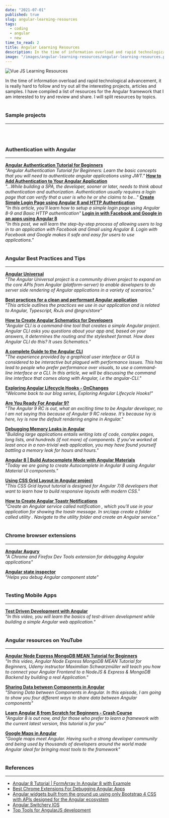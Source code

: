 ```yaml
---
date: "2021-07-01"
published: true
slug: angular-learning-resources
tags:
  - coding
  - angular
  - new
time_to_read: 2
title: Angular Learning Resources
description: In the time of information overload and rapid technological advancement, it is really hard to follow and try out all the interesting projects, articles and samples. I have compiled a list of resources for the Angular framework that I am interested to try and review and share. I will split resources by topics.
image: "/images/angular-learning-resources/angular-learning-resources.png"
---
```


<img src="/images/angular-learning-resources/angular-learning-resources.png" alt="Vue JS Learning Resources"
	title="Vue JS Learning Resources" class="w-100" />

In the time of information overload and rapid technological advancement, it is really hard to follow and try out all the interesting projects, articles and samples. I have compiled a list of resources for the Angular framework that I am interested to try and review and share. I will split resources by topics.
<br>
<br>

### Sample projects

---

<PostResource
  image="/images/angular-learning-resources/p1.png"
  url="https://school.geekwall.in/p/S15Y_x7vr/angular-for-beginners-let-s-build-a-tic-tac-toe-pwa"
  title="Angular for Beginners - Let's build a Tic-Tac-Toe PWA"
  description="Learn the basics of Angular 8 by building a tic-tac-toe game from scratch...Then deploy it as an installable progressive web app (PWA). Go beyond the basics"
/>
<PostResource
  image="/images/angular-learning-resources/p2.png"
  url="http://www.teclogiq.com/blog/angular-todo-application/"
  title="Build an Angular ToDo App with Angular CLI in 6 Easy Steps"
  description="Do you want to learn how to create an Angular ToDo App? Here are 6 easy steps that will help you to create an app with little coding efforts."
  link_text = "Github repo"
  link_url = "https://github.com/sanjay-patel/angular-todo-app"
/>
<PostResource
  image="/images/angular-learning-resources/p3.png"
  url="https://codequs.com/p/rkD7M44FN/building-a-crud-application-with-angular"
  title="Building a CRUD application with Angular"
  description="In this tutorial, you'll learn how to build a CRUD application with Angular."
/>
<PostResource
  image="/images/angular-learning-resources/angular_logo.png"
  url="https://blog.bitsrc.io/component-inheritance-in-angular-acd1215d5dd8"
  title="Component Inheritance in Angular"
  description="Respect the DRY rule! Learn how to write code efficiently using component inheritance"
/>
<PostResource
  image="/images/angular-learning-resources/p4.png"
  url="https://dzone.com/articles/how-to-preview-blobs-with-http-post-and-angular-5"
  title="How to Preview Blobs With HTTP POST and Angular 5"
  description="In this quick but helpful article, a software architect documents how to upload images to a web page using Angular and HTTP POST."
/>
<PostResource
  image="/images/angular-learning-resources/p5.png"
  url="https://morioh.com/p/edce618ab14d"
  title="Angular 8 HttpClient & Http Tutorial – Build and Consume RESTful API"
  description="Angular 8 HttpClient & Http tutorial is going to be discussed in this blog today. We’ll learn to create and consume RESTful APIs in Angular 8 project. To manage the data on the remote server, we make GET, POST, PUT and Delete using HttpClient API. We are required to import and setup HttpClient service in Angular 8 project to consume REST APIs."
/>
<PostResource
  image="/images/angular-learning-resources/p6.png"
  url="https://morioh.com/p/f2ca487d1b4d"
  title="Learn Angular 8 in 10 Days – Day 1"
  description="Angular 8 is the latest production version of Angular. This Angular 8 tutorial, learn how to build large scale websites using Angular 8 in 10 days."
/>
<PostResource
  image="/images/angular-learning-resources/p7.png"
  url="https://morioh.com/p/bb7bec313d4b"
  title="How to create an Angular 8 application with ASP.NET Core 3.0"
  description="In this post, I will explain the steps to create an Angular 8 application with ASP.NET 3.0. We will create a simple controller class to get latest C# Corner posts details and will be shown in the home component. We will get more features soon from Microsoft soon."
/>
<PostResource
  image="/images/angular-learning-resources/p7.jpg"
  url="https://tinyurl.com/y7gc8f7v"
  title="How to build Progressive Web Apps with Angular"
  description="Progressive web apps are web applications built with technologies that make them behave like native apps. A benefit of progressive web apps is the ability to work smoothly when network coverage is unreliable. Also, unlike native apps, no installation is required, but they are faster than typical web apps"
/>
<PostResource
  image="/images/angular-learning-resources/p8.jpg"
  url="https://tinyurl.com/y8v7dmd2"
  title="Serverless REST API with Angular, Persistence and Security"
  description="In this post I’ll show you how you can quickly build a serverless full stack app with static file hosting, a secure REST API, and a robust persistence layer."
/>
<PostResource
  image="/images/angular-learning-resources/p8.png"
  url="https://morioh.com/p/f7c1eca2519e"
  title="Creating a Modal Dialog in Angular 8 with TypeScript"
  description="There are plenty of plugins and libraries out there that include modal windows, in the past I used them myself when I needed to add a modal to a new project."
/>
<PostResource
  image="/images/angular-learning-resources/p9.png"
  url="https://tinyurl.com/y6twln4d"
  title="Implementing a Angular project with AspNet Core"
  description="This article will help us understand how to use the .NET Core command line interface to create and run an ASP.NET Core web application."
/>
<PostResource
  image="/images/angular-learning-resources/p10.png"
  url="https://morioh.com/p/90c9499be4d2"
  title="Build A Real World Beautiful Web APP with Angular 8 — A to Z"
  description="Today I am going to show you how to build a real world beautiful weather app that is production ready from scratch starting from design to development all the way to deployment using Adobe XD, Angular 7 & Firebase!"
/>
<br>
<br>

### Authentication with Angular

---
<PostResource
  image="/images/angular-learning-resources/p.png"
  url=""
  title=""
  description=""
/>
**[Angular Authentication Tutorial for Beginners](https://codequs.com/p/rkZqonrOV/angular-authentication-tutorial-for-beginners)**<br>
_"Angular Authentication Tutorial for Beginners: Learn the basic concepts that you will need to authenticate angular applications using JWT."_
<PostResource
  image="/images/angular-learning-resources/p.png"
  url=""
  title=""
  description=""
/>
**[How to Add Authentication to Your Angular Application](https://morioh.com/p/ed3e227baa2e)**<br>
_"...While building a SPA, the developer, sooner or later, needs to think about authentication and authorization. Authentication usually requires a login page that can verify that a user is who he or she claims to be..."_
<PostResource
  image="/images/angular-learning-resources/p.png"
  url=""
  title=""
  description=""
/>
**[Create Simple Login Page using Angular 8 and HTTP Authentication](https://morioh.com/p/7da7955083ea)**<br>
_"In this article, you'll learn how to setup a simple login page using Angular 8-9 and Basic HTTP authentication"_
<PostResource
  image="/images/angular-learning-resources/p.png"
  url=""
  title=""
  description=""
/>
**[Login in with Facebook and Google in an apps using Angular 8](https://morioh.com/p/62cb11ccbf9e)**<br>
_"In this post, we will learn the step-by-step process of allowing users to log in to an application with Facebook and Gmail using Angular 8. Login with Facebook and Google makes it safe and easy for users to use applications."_
<br>
<br>

### Angular Best Practices and Tips

---
<PostResource
  image="/images/angular-learning-resources/p.png"
  url=""
  title=""
  description=""
/>
**[Angular Universal](https://github.com/angular/universal/blob/master/README.md)**<br>
_"The Angular Universal project is a community driven project to expand on the core APIs from Angular (platform-server) to enable developers to do server side rendering of Angular applications in a variety of scenarios."_

**[Best practices for a clean and performant Angular application](https://tinyurl.com/y8k2c8nn)**<br>
_"This article outlines the practices we use in our application and is related to Angular, Typescript, RxJs and @ngrx/store"_

**[How to Create Angular Schematics for Developers](https://morioh.com/p/17fc4abf1eca)**<br>
_"Angular CLI is a command-line tool that creates a simple Angular project. Angular CLI asks you questions about your app and, based on your answers, it determines the routing and the stylesheet format. How does Angular CLI do this? It uses Schematics."_

**[A complete Guide to the Angular CLI](https://morioh.com/p/4c5cadfe12b6)**<br>
_"The experience provided by a graphical user interface or GUI is considered to be interactive but plagued with performance issues. This has lead to people who prefer performance over visuals, to use a command-line interface or a CLI. In this article, we will be discussing the command line interface that comes along with Angular, i.e the angular-CLI."_

**[Exploring Angular Lifecycle Hooks - OnChanges](https://ultimatecourses.com/blog/exploring-angular-lifecycle-hooks-onchanges)**<br>
_"Welcome back to our blog series, Exploring Angular Lifecycle Hooks!"_

**[Are You Ready For Angular 9?](https://morioh.com/p/54630ff3176d)**<br>
_"The Angular 9 RC is out, what an exciting time to be Angular developer, no I am not saying this because of Angular 9 RC release. It's because Ivy is here, Ivy is now the default rendering engine in Angular."_

**[Debugging Memory Leaks in Angular](https://morioh.com/p/e4009f12c587)**<br>
_"Building large applications entails writing lots of code, complex pages, long lists, and hundreds (if not more) of components. If you’ve worked at least once in a non-trivial web application, you may have found yourself battling a memory leak for hours and hours."_

**[Angular 8 | Build Autocomplete Mode with Angular Materials](https://morioh.com/p/73ff58a9d2c9)**<br>
_"Today we are going to create Autocomplete in Angular 8 using Angular Material UI components."_

**[Using CSS Grid Layout in Angular project](https://morioh.com/p/16d26d9500c5)**<br>
_"This CSS Grid layout tutorial is designed for Angular 7/8 developers that want to learn how to build responsive layouts with modern CSS."_

**[How to Create Angular Toastr Notifications](https://tinyurl.com/y92597bl)**<br>
_"Create an Angular service called notification , which you'll use in your application for showing the toastr message. In src/app create a folder called utility . Navigate to the utility folder and create an Angular service."_
<br>
<br>

### Chrome browser extensions

---

**[Angular Augury](https://augury.rangle.io/)**<br>
_"A Chrome and Firefox Dev Tools extension for debugging Angular applications"_

**[Angular state inspector](https://tinyurl.com/y3sktkwh)**<br>
_"Helps you debug Angular component state"_
<br>
<br>

### Testing Mobile Apps

---

**[Test Driven Development with Angular](https://school.geekwall.in/p/Hk2h1hp-B/test-driven-development-with-angular)**<br>
_"In this video, you will learn the basics of test-driven development while building a simple Angular web application."_
<br>
<br>

### Angular resources on YouTube

---

**[Angular Node Express MongoDB MEAN Tutorial for Beginners](https://codequs.com/p/HJEKLQNSB/angular-node-express-mongodb-mean-tutorial-for-beginners)**<br>
_"In this video, Angular Node Express MongoDB MEAN Tutorial for Beginners, Udemy instructor Maximilian Schwarzmüller will teach you how to connect your Angular Frontend to a NodeJS & Express & MongoDB Backend by building a real Application."_

**[Sharing Data between Components in Angular](https://school.geekwall.in/p/S1dUX1ZLr/sharing-data-between-components-in-angular)**<br>
_"Sharing Data between Components in Angular. In this episode, I am going to show you four different ways to share data between Angular components"_

**[Learn Angular 8 from Scratch for Beginners - Crash Course](https://tinyurl.com/y7nahnwg)**<br>
_"Angular 8 is out now, and for those who prefer to learn a framework with the current latest version, this tutorial is for you"_

**[Google Maps in Angular](https://tinyurl.com/yc8urbnh)**<br>
_"Google maps meet Angular. Having such a strong developer community and being used by thousands of developers around the world made Angular ideal for bringing most tools to the framework"_
<br>
<br>

### References

---

- [Angular 8 Tutorial | FormArray In Angular 8 with Example](https://morioh.com/p/dc64d2d22774)
- [Best Chrome Extensions For Debugging Angular Apps](https://tinyurl.com/y3sktkwh)
- [Angular widgets built from the ground up using only Bootstrap 4 CSS with APIs designed for the Angular ecosystem](https://ng-bootstrap.github.io/)
- [Angular Switchery IOS](https://github.com/zainzafar90/angular-switchery-ios#readme)
- [Top Tools for AngularJS development](https://dzone.com/articles/top-tools-for-angularjs-development)
